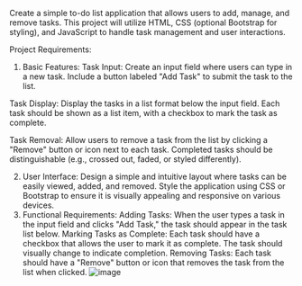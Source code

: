 Create a simple to-do list application that allows users to add, manage, and remove tasks. This project will utilize HTML, CSS (optional Bootstrap for styling), and JavaScript to handle task management and user interactions.

Project Requirements:
1. Basic Features:
Task Input:
Create an input field where users can type in a new task.
Include a button labeled "Add Task" to submit the task to the list.

Task Display:
Display the tasks in a list format below the input field.
Each task should be shown as a list item, with a checkbox to mark the task as complete.

Task Removal:
Allow users to remove a task from the list by clicking a "Remove" button or icon next to each task.
Completed tasks should be distinguishable (e.g., crossed out, faded, or styled differently).

2. User Interface:
Design a simple and intuitive layout where tasks can be easily viewed, added, and removed.
Style the application using CSS or Bootstrap to ensure it is visually appealing and responsive on various devices.
3. Functional Requirements:
Adding Tasks: When the user types a task in the input field and clicks "Add Task," the task should appear in the task list below.
Marking Tasks as Complete: Each task should have a checkbox that allows the user to mark it as complete. The task should visually change to indicate completion.
Removing Tasks: Each task should have a "Remove" button or icon that removes the task from the list when clicked.
![image](https://github.com/user-attachments/assets/faeb08dd-33d1-4865-b452-74d93ab286a4)
